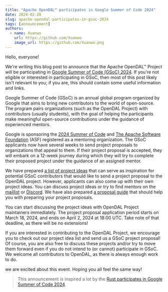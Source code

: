 ```yaml
---
title: "Apache OpenDAL™ participates in Google Summer of Code 2024"
date: 2024-02-28
slug: apache-opendal-participates-in-gsoc-2024
tags: [announcement]
authors:
  - name: Xuanwo
    url: https://github.com/Xuanwo
    image_url: https://github.com/Xuanwo.png
---
```


Hello, everyone!

We're writing this blog post to announce that the Apache OpenDAL™ Project will be participating in [Google Summer of Code (GSoC) 2024](https://summerofcode.withgoogle.com/). If you're not eligible or interested in participating in GSoC, then most of this post likely isn't relevant to you; if you are, this should contain some useful information and links.

Google Summer of Code (GSoC) is an annual global program organized by Google that aims to bring new contributors to the world of open-source. The program pairs organizations (such as the OpenDAL Project) with contributors (usually students), with the goal of helping the participants make meaningful open-source contributions under the guidance of experienced mentors.

Google is sponsoring the [2024 Summer of Code](https://summerofcode.withgoogle.com/) and [The Apache Software Foundation](https://www.apache.org/) (ASF) registered as a mentoring organization. The GSoC applicants now have several weeks to send project proposals to organizations that appeal to them. If their project proposal is accepted, they will embark on a 12-week journey during which they will try to complete their proposed project under the guidance of an assigned mentor.

We have prepared [a list of project ideas](https://github.com/apache/opendal/issues/4131) that can serve as inspiration for potential GSoC contributors that would like to send a project proposal to the OpenDAL project. However, applicants can also come up with their own project ideas. You can discuss project ideas or try to find mentors on the [maillist](mailto:dev@opendal.apache.org) or [Discord](https://discord.gg/XQy8yGR2dg). We have also prepared [a proposal guide](https://opendal.apache.org/community/events/gsoc-proposal-guide) that should help you with preparing your project proposals.

You can start discussing the project ideas with OpenDAL Project maintainers immediately. The project proposal application period starts on March 18, 2024, and ends on April 2, 2024 at 18:00 UTC. Take note of that deadline, as there will be no extensions!

If you are interested in contributing to the OpenDAL Project, we encourage you to check out our project idea list and send us a GSoC project proposal! Of course, you are also free to discuss these projects and/or try to move them forward even if you do not intend to (or cannot) participate in GSoC. We welcome all contributors to OpenDAL, as there is always enough work to do.

we are excited about this event. Hoping you all feel the same way!

> This announcement is inspired a lot by the [Rust participates in Google Summer of Code 2024](https://blog.rust-lang.org/2024/02/21/Rust-participates-in-GSoC-2024.html). 
